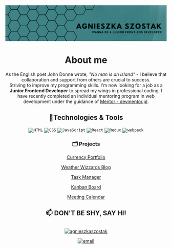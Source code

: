 
<img src="./assets/banner.png" alt="banner">
<div align="center">
    <h1>About me</h1>
    <p>
	As the English poet John Donne wrote, <i>"No man is an island"</i> - I believe that collaboration and support from others are crucial to success. 
	<br>
	Striving to improve my programming skills. I'm now looking for a job as a <strong>Junior Frontend Developer</strong> to spread my wings in professional coding. I have recently completed an individual mentoring program in web development under the guidance of  <a href="https://www.devmentor.pl">Mentor - devmentor.pl</a>.</p>
</div>

<div align="center">
	<h2 >🔧Technologies & Tools</h2>
	<div  >
		<code><img height="50" src="https://user-images.githubusercontent.com/25181517/192158954-f88b5814-d510-4564-b285-dff7d6400dad.png" alt="HTML" title="HTML" /></code>
		<code><img height="50" src="https://user-images.githubusercontent.com/25181517/183898674-75a4a1b1-f960-4ea9-abcb-637170a00a75.png" alt="CSS" title="CSS" /></code>
		<code><img height="50" src="https://user-images.githubusercontent.com/25181517/117447155-6a868a00-af3d-11eb-9cfe-245df15c9f3f.png" alt="JavaScript" title="JavaScript" /></code>
		<code><img height="50" src="https://user-images.githubusercontent.com/25181517/183897015-94a058a6-b86e-4e42-a37f-bf92061753e5.png" alt="React" title="React" /></code>
		<code><img height="50" src="https://user-images.githubusercontent.com/25181517/187896150-cc1dcb12-d490-445c-8e4d-1275cd2388d6.png" alt="Redux" title="Redux" /></code>
		<code><img height="50" src="https://user-images.githubusercontent.com/25181517/187955008-981340e6-b4cc-441b-80cf-7a5e94d29e7e.png" alt="webpack" title="webpack" /></code>
	</div>
</div>


<div align="center">
	<h3>🗂️ Projects</h3>

 [Currency Portfolio](https://github.com/AgnieszkaSzostak/Currency-Portfolio-App)

 [Weather Wizzards Blog](https://github.com/AgnieszkaSzostak/Weather-Wizards-Blog)

 [Task Manager](https://github.com/AgnieszkaSzostak/React-TaskManager)

 [Kanban Board](https://github.com/AgnieszkaSzostak/Kanban-board)

[Meeting Calendar](https://github.com/AgnieszkaSzostak/MeetingCalendar-App)
</div>

<div style="text-align: center">
	<h4 style="font-size: 20px; text-transform: uppercase">📫 Don't be shy, say hi!</h4>
<a href="https://www.linkedin.com/in/agnieszkaszostak/" target="blank"><img align="center" src="https://raw.githubusercontent.com/rahuldkjain/github-profile-readme-generator/master/src/images/icons/Social/linked-in-alt.svg" alt="agnieszkaszostak" height="30" width="40" /></a> 

<br>

<a href="mailto:agnieszkaszostak94@gmail.com"><img src="https://img.icons8.com/color/96/000000/gmail.png" height="30" width="40" alt="email"/></a>
</div>
</div>



